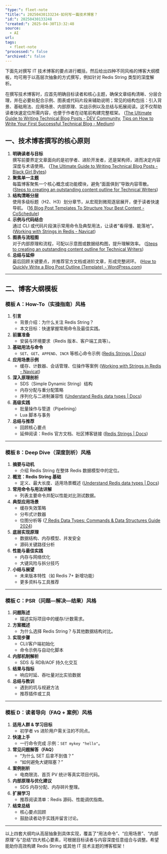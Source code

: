 ```yaml
---
"type:": fleet-note
"title:": 20250430133234-如何写一篇技术博客？
"id:": 20250430133248
"created:": 2025-04-30T13:32:48
source:
  - AI
url: 
tags:
  - fleet-note
"processed:": false
"archived:": false
---
```

下面先对撰写 IT 技术博客的要点进行概括，然后给出四种不同风格的博客大纲模板，均可用于以高层次抽象的方式撰写，例如针对 Redis String 类型的深度解析。

在撰写技术博客时，应首先明确目标读者和核心主题，确保文章结构清晰、分层合理，并在必要处配合示例、图表或代码片段来辅助说明；常见的结构包括：引入背景、基础用法、应用场景、内部原理、实战示例以及总结与拓展阅读。这不仅帮助读者快速定位所需内容，也便于作者在动笔前构建完整框架。 ([The Ultimate Guide to Writing Technical Blog Posts - DEV Community](https://dev.to/blackgirlbytes/the-ultimate-guide-to-writing-technical-blog-posts-5464?utm_source=chatgpt.com), [Tips on How to Write Your First Successful Technical Blog - Medium](https://medium.com/quark-works/tips-on-how-to-write-your-first-successful-technical-blog-4cb65e5b4ce4?utm_source=chatgpt.com))

## 一、技术博客撰写的核心原则

1. **明确读者与目标**  
   撰写前要界定文章面向的是初学者、进阶开发者，还是架构师，进而决定内容深度与术语使用。 ([The Ultimate Guide to Writing Technical Blog Posts - Black Girl Bytes](https://blackgirlbytes.dev/the-ultimate-guide-to-writing-technical-blog-posts?utm_source=chatgpt.com))  
2. **聚焦单一主题**  
   每篇博客聚焦一个核心概念或功能模块，避免“面面俱到”导致内容零散。 ([Steps to creating an outstanding content outline for Technical Writers](https://hackmamba.io/blog/2024/08/content-outline-for-technical-writers/?utm_source=chatgpt.com))  
3. **结构清晰分层**  
   使用多级标题（H2、H3）划分章节，从宏观到微观逐层展开，便于读者快速导航。 ([16 Blog Post Templates To Structure Your Best Content - CoSchedule](https://coschedule.com/content-marketing/blog-post-templates?utm_source=chatgpt.com))  
4. **示例与代码结合**  
   通过 CLI 或代码片段演示常用命令及典型用法，让读者“看得懂、能落地”。 ([Working with Strings in Redis - Navicat](https://www.navicat.com/en/company/aboutus/blog/2359-working-with-strings-in-redis.html?utm_source=chatgpt.com))  
5. **图表与流程图**  
   对于内部原理和流程，可配以示意图或数据结构图，提升理解效率。 ([Steps to creating an outstanding content outline for Technical Writers](https://hackmamba.io/blog/2024/08/content-outline-for-technical-writers/?utm_source=chatgpt.com))  
6. **总结与延伸**  
   最后回顾关键要点，并推荐官方文档或进阶文章，形成完整闭环。 ([How to Quickly Write a Blog Post Outline (Template) - WordPress.com](https://wordpress.com/blog/2024/11/04/blog-post-outline-template/?utm_source=chatgpt.com))  

---

## 二、博客大纲模板

### 模板 A：How-To（实操指南）风格

1. **引言**  
   - 背景介绍：为什么关注 Redis String？  
   - 本文目标：快速掌握常用命令及最佳实践。  
2. **前置准备**  
   - 安装与环境要求（Redis 版本、客户端工具等）。  
3. **基础用法与命令**  
   - `SET`、`GET`、`APPEND`、`INCR` 等核心命令示例 ([Redis Strings | Docs](https://redis.io/docs/latest/develop/data-types/strings/?utm_source=chatgpt.com))  
4. **应用场景示例**  
   - 缓存、计数器、会话管理、位操作等案例 ([Working with Strings in Redis - Navicat](https://www.navicat.com/en/company/aboutus/blog/2359-working-with-strings-in-redis.html?utm_source=chatgpt.com))  
5. **深入原理剖析**  
   - SDS（Simple Dynamic String）结构  
   - 内存分配与重分配策略  
   - 序列化与二进制兼容性 ([Understand Redis data types | Docs](https://redis.io/docs/latest/develop/data-types/?utm_source=chatgpt.com))  
6. **高级实践**  
   - 批量操作与管道（Pipelining）  
   - Lua 脚本与事务  
7. **总结与推荐**  
   - 回顾核心要点  
   - 延伸阅读：Redis 官方文档、社区博客链接 ([Redis Strings | Docs](https://redis.io/docs/latest/develop/data-types/strings/?utm_source=chatgpt.com))  

---

### 模板 B：Deep Dive（深度剖析）风格

1. **摘要与动机**  
   - 介绍 Redis String 在整体 Redis 数据模型中的定位。  
2. **概览：Redis String 基础**  
   - 定义、最大长度、适用场景概述 ([Understand Redis data types | Docs](https://redis.io/docs/latest/develop/data-types/?utm_source=chatgpt.com))  
3. **常用命令与用法详解**  
   - 列表主要命令并配以性能对比测试数据。  
4. **典型应用场景**  
   - 缓存失效策略  
   - 分布式计数器  
   - 位图分析等 ([7 Redis Data Types: Commands & Data Structures Guide 2024](https://estuary.dev/blog/redis-data-types/?utm_source=chatgpt.com))  
5. **底层实现原理**  
   - 数据结构、内存模型、并发安全  
   - 源码关键路径分析  
6. **性能与最佳实践**  
   - 内存与网络优化  
   - 大键风险与拆分技巧  
7. **小结与展望**  
   - 未来版本特性（如 Redis 7+ 新增功能）  
   - 更多资料与工具推荐  

---

### 模板 C：PSR（问题—解决—结果）风格

1. **问题陈述**  
   - 描述实际项目中的缓存/计数需求。  
2. **方案概述**  
   - 为什么选择 Redis String？与其他数据结构对比。  
3. **实现步骤**  
   - CLI/客户端初始化  
   - 命令示例与自动化脚本  
4. **内部机制解析**  
   - SDS 与 RDB/AOF 持久化交互  
5. **结果与指标**  
   - 响应时延、吞吐量对比实验数据  
6. **总结与教训**  
   - 遇到的坑与规避方法  
   - 推荐插件或工具  

---

### 模板 D：读者导向（FAQ + 案例）风格

1. **适用人群 & 学习目标**  
   - 初学者 vs 进阶用户需关注的不同点。  
2. **快速上手**  
   - 一行命令完成 示例：`SET mykey "hello"`。  
3. **常见问题解答（FAQ）**  
   - “为什么 SET 后拿不到值？”  
   - “如何避免大键阻塞？”  
4. **案例剖析**  
   - 电商限流、首页 PV 统计等真实项目代码。  
5. **内部原理与优化建议**  
   - SDS 内存分配、内存碎片整理。  
6. **扩展学习**  
   - 推荐阅读清单：Redis 源码、性能调优指南。  
7. **结束总结**  
   - 核心要点回顾  
   - 鼓励读者动手实践并留言讨论。  

---

以上四套大纲均从高层抽象到具体实现，覆盖了“用法命令”、“应用场景”、“内部原理”与“总结”四大核心要素，可根据目标读者与内容深度任意组合与调整。希望能助你高效构建 Redis String 或其他 IT 技术主题的博客框架！